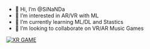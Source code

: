 - 👋 Hi, I’m @SiNaNDa
- 👀 I’m interested in AR/VR with ML
- 🌱 I’m currently learning ML/DL and Stastics
- 💞️ I’m looking to collaborate on VR/AR Music Games

<!---
SiNaNDa-Artist/SiNaNDa-Artist is a ✨ special ✨ repository because its `README.md` (this file) appears on your GitHub profile.
You can click the Preview link to take a look at your changes.
--->
[![XR GAME](https://img.youtube.com/vi/vB9kbCt25cY/0.jpg)](https://www.youtube.com/watch?v=vB9kbCt25cY)
